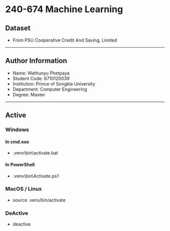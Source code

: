 # 240-674 Machine Learning
## Dataset
- From PSU Cooperative Credit And Saving, Limited
---
## Author Information
- Name: Wathunyu Phetpaya
- Student Code: 6710120039
- Institution: Prince of Songkla University
- Department: Computer Engineering
- Degree: Master
---
## Active
### Windows
#### In cmd.exe
- .venv\bin\activate.bat
#### In PowerShell
- .venv\bin\Activate.ps1
### MacOS / Linux
- source .venv/bin/activate
### DeActive
- deactive